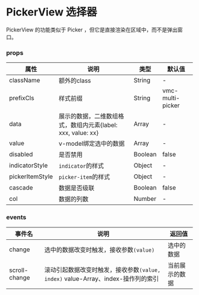 # PickerView 选择器

PickerView 的功能类似于 Picker ，但它是直接渲染在区域中，而不是弹出窗口。

### props

| 属性 | 说明 | 类型 | 默认值 |
| --- | --- | --- | --- |
| className | 额外的class | String | - |
| prefixCls | 样式前缀 | String | vmc-multi-picker |
| data | 展示的数据，二维数组格式，数组内元素{label: xxx, value: xx} | Array | - |
| value | v-model绑定选中的数据 | Array | - |
| disabled | 是否禁用 | Boolean | false |
| indicatorStyle | `indicator`的样式 | Object | - |
| pickerItemStyle | `picker-item`的样式 | Object | - |
| cascade | 数据是否级联 | Boolean | false |
| col | 数据的列数 | Number | - |

### events

| 事件名 | 说明 | 返回值 |
| --- | --- | --- |
| change | 选中的数据改变时触发，接收参数`(value)` | 选中的数据 |
| scroll-change | 滚动引起数据改变时触发，接收参数`(value, index)` value-Array、index-操作列的索引 | 当前展示的数据 |
